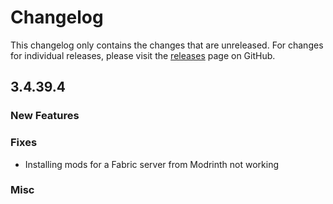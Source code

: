 # Changelog

This changelog only contains the changes that are unreleased. For changes for individual releases, please visit the
[releases](https://github.com/ATLauncher/ATLauncher/releases) page on GitHub.

## 3.4.39.4

### New Features

### Fixes

- Installing mods for a Fabric server from Modrinth not working

### Misc
